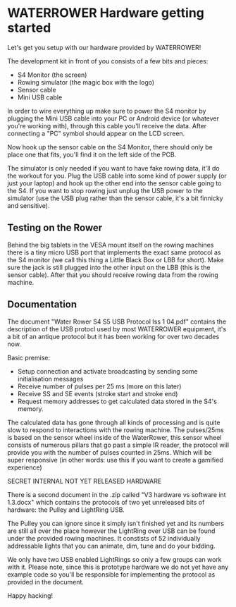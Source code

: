 WATERROWER Hardware getting started
===

Let's get you setup with our hardware provided by WATERROWER!

The development kit in front of you consists of a few bits and pieces:

- S4 Monitor (the screen)
- Rowing simulator (the magic box with the logo)
- Sensor cable
- Mini USB cable

In order to wire everything up make sure to power the S4 monitor by plugging the Mini USB cable into your PC or Android device (or whatever you're working with), through this cable you'll receive the data. After connecting a "PC" symbol should appear on the LCD screen.

Now hook up the sensor cable on the S4 Monitor, there should only be place one that fits, you'll find it on the left side of the PCB.

The simulator is only needed if you want to have fake rowing data, it'll do the workout for you. Plug the USB cable into some kind of power supply (or just your laptop) and hook up the other end into the sensor cable going to the S4. If you want to stop rowing just unplug the USB power to the simulator (use the USB plug rather than the sensor cable, it's a bit finnicky and sensitive).

Testing on the Rower
---

Behind the big tablets in the VESA mount itself on the rowing machines there is a tiny micro USB port that implements the exact same protocol as the S4 monitor (we call this thing a Little Black Box or LBB for short). Make sure the jack is still plugged into the other input on the LBB (this is the sensor cable). After that you should receive rowing data from the rowing machine. 

Documentation
---

The document "Water Rower S4 S5 USB Protocol Iss 1 04.pdf" contains the description of the USB protocl used by most WATERROWER equipment, it's a bit of an antique protocol but it has been working for over two decades now.

Basic premise:

- Setup connection and activate broadcasting by sending some initialisation messages
- Receive number of pulses per 25 ms (more on this later)
- Receive SS and SE events (stroke start and stroke end)
- Request memory addresses to get calculated data stored in the S4's memory.

The calculated data has gone through all kinds of processing and is quite slow to respond to interactions with the rowing machine.
The pulses/25ms is based on the sensor wheel inside of the WaterRower, this sensor wheel consists of numerous pillars that go past a simple IR reader, the protocol will provide you with the number of pulses counted in 25ms. Which will be super responsive (in other words: use this if you want to create a gamified experience)
 
SECRET INTERNAL NOT YET RELEASED HARDWARE

There is a second document in the .zip called "V3 hardware vs software int 1.3.docx" which contains the protocols of two yet unreleased bits of hardware: the Pulley and LightRing USB.

The Pulley you can ignore since it simply isn't finished yet and its numbers are still all over the place however the LightRing over USB can be found under the provided rowing machines. It constists of 52 individually addressable lights that you can animate, dim, tune and do your bidding.

We only have two USB enabled LightRings so only a few groups can work with it. Please note, since this is prototype hardware we do not yet have any example code so you'll be responsible for implementing the protocol as provided in the document.


Happy hacking!
